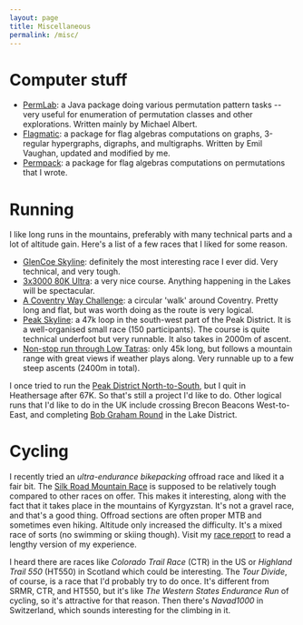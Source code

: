 ```yaml
---
layout: page
title: Miscellaneous
permalink: /misc/
---
```


# Computer stuff

* [PermLab](http://www.cs.otago.ac.nz/staffpriv/malbert/permlab.php): a Java package doing various permutation pattern tasks -- very useful for enumeration of permutation classes and other explorations. Written mainly by Michael Albert.
* [Flagmatic](http://jsliacan.github.com/flagmatic/): a package for flag algebras computations on graphs, 3-regular hypergraphs, digraphs, and multigraphs. Written by Emil Vaughan, updated and modified by me.
* [Permpack](http://jsliacan.github.com/permpack/): a package for flag algebras computations on permutations that I wrote.

# Running

I like long runs in the mountains, preferably with many technical parts and a lot of altitude gain. Here's a list of a few races that I liked for some reason.

* [GlenCoe Skyline](http://www.skylinescotland.com/): definitely the most interesting race I ever did. Very technical, and very tough.
* [3x3000 80K Ultra](http://www.highterrainevents.co.uk/#!3x3000-/cfib): a very nice course. Anything happening in the Lakes will be spectacular.
* [A Coventry Way Challenge](http://www.acoventryway.org.uk/): a circular 'walk' around Coventry. Pretty long and flat, but was worth doing as the route is very logical.
* [Peak Skyline](http://www.peakskyline.co.uk): a 47k loop in the south-west part of the Peak District. It is a well-organised small race (150 participants). The course is quite technical underfoot but very runnable. It also takes in 2000m of ascent.
* [Non-stop run through Low Tatras](http://nonstopbehnt.sk/): only 45k long, but follows a mountain range with great views if weather plays along. Very runnable up to a few steep ascents (2400m in total).

I once tried to run the [Peak District North-to-South](http://www.strava.com/activities/142296718), but I quit in Heathersage after 67K. So that's still a project I'd like to do. Other logical runs that I'd like to do in the UK include crossing Brecon Beacons West-to-East, and completing [Bob Graham Round](https://en.wikipedia.org/wiki/Bob_Graham_Round) in the Lake District. 

# Cycling

I recently tried an _ultra-endurance bikepacking_ offroad race and liked it a fair bit. The [Silk Road Mountain Race](https://silkroadmountainrace.cc) is supposed to be relatively tough compared to other races on offer. This makes it interesting, along with the fact that it takes place in the mountains of Kyrgyzstan. It's not a gravel race, and that's a good thing. Offroad sections are often proper MTB and sometimes even hiking. Altitude only increased the difficulty. It's a mixed race of sorts (no swimming or skiing though). Visit my [race report](http://jakubsliacan.eu/srmr/2019/09/03/srmrno2_3.html) to read a lengthy version of my experience. 

I heard there are races like _Colorado Trail Race_ (CTR) in the US or _Highland Trail 550_ (HT550) in Scotland which could be interesting. The _Tour Divide_, of course, is a race that I'd probably try to do once. It's different from SRMR, CTR, and HT550, but it's like _The Western States Endurance Run_ of cycling, so it's attractive for that reason. Then there's _Navad1000_ in Switzerland, which sounds interesting for the climbing in it. 
